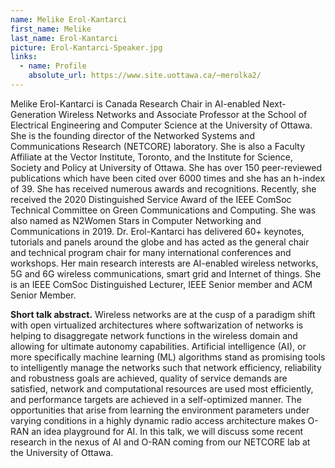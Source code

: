 ```yaml
---
name: Melike Erol-Kantarci
first_name: Melike
last_name: Erol-Kantarci
picture: Erol-Kantarci-Speaker.jpg
links:
  - name: Profile
    absolute_url: https://www.site.uottawa.ca/~merolka2/
---
```


Melike Erol-Kantarci is Canada Research Chair in AI-enabled Next-Generation Wireless Networks and Associate Professor at the School of Electrical Engineering and Computer Science at the University of Ottawa. She is the founding director of the Networked Systems and Communications Research (NETCORE) laboratory. She is also a Faculty Affiliate at the Vector Institute, Toronto, and the Institute for Science, Society and Policy at University of Ottawa. She has over 150 peer-reviewed publications which have been cited over 6000 times and she has an h-index of 39. She has received numerous awards and recognitions. Recently, she received the 2020 Distinguished Service Award of the IEEE ComSoc Technical Committee on Green Communications and Computing. She was also named as N2Women Stars in Computer Networking and Communications in 2019. Dr. Erol-Kantarci has delivered 60+ keynotes, tutorials and panels around the globe and has acted as the general chair and technical program chair for many international conferences and workshops. Her main research interests are AI-enabled wireless networks, 5G and 6G wireless communications, smart grid and Internet of things. She is an IEEE ComSoc Distinguished Lecturer, IEEE Senior member and ACM Senior Member.

<strong>Short talk abstract.</strong>
Wireless networks are at the cusp of a paradigm shift with open virtualized architectures where softwarization of networks is helping to disaggregate network functions in the wireless domain and allowing for ultimate autonomy capabilities. Artificial intelligence (AI), or more specifically machine learning (ML) algorithms stand as promising tools to intelligently manage the networks such that network efficiency, reliability and robustness goals are achieved, quality of service demands are satisfied, network and computational resources are used most efficiently, and performance targets are achieved in a self-optimized manner. The opportunities that arise from learning the environment parameters under varying conditions in a highly dynamic radio access architecture makes O-RAN an idea playground for AI. In this talk, we will discuss some recent research in the nexus of AI and O-RAN coming from our NETCORE lab at the University of Ottawa. 